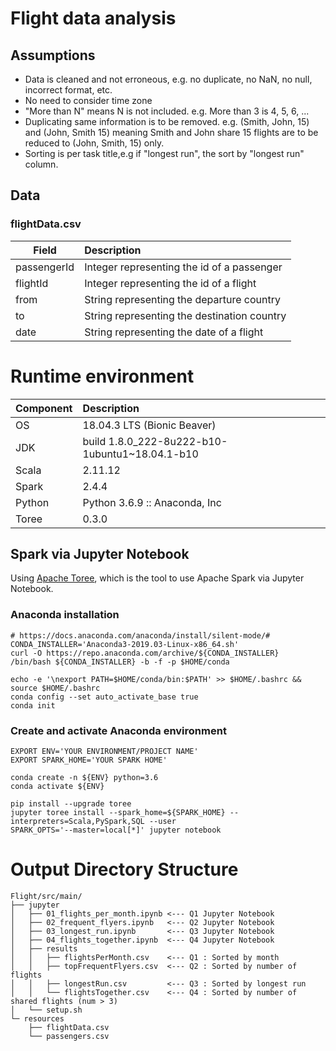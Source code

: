 # Flight data analysis

## Assumptions
* Data is cleaned and not erroneous, e.g. no duplicate, no NaN, no null, incorrect format, etc.
* No need to consider time zone
* "More than N" means N is not included. e.g. More than 3 is 4, 5, 6, ...
* Duplicating same information is to be removed. e.g. (Smith, John, 15) and (John, Smith 15) meaning Smith and John share 15 flights are to be reduced to (John, Smith, 15) only.
* Sorting is per task title,e.g if "longest run", the sort by "longest run" column.

## Data
### flightData.csv

|     Field    | Description | 
| -------------|:-------------| 
| passengerId | Integer representing the id of a passenger | 
| flightId |Integer representing the id of a flight | 
| from | String representing the departure country | 
| to   | String representing the destination country | 
| date | String representing the date of a flight | 

# Runtime environment

|   Component    | Description | 
| -------------|:-------------| 
| OS | 18.04.3 LTS (Bionic Beaver) | 
| JDK | build 1.8.0_222-8u222-b10-1ubuntu1~18.04.1-b10 | 
| Scala | 2.11.12 |
| Spark | 2.4.4 | 
| Python | Python 3.6.9 :: Anaconda, Inc|
| Toree | 0.3.0 |


## Spark via Jupyter Notebook

Using [Apache Toree](https://toree.apache.org/), which is the tool to use Apache Spark via Jupyter Notebook.

### Anaconda installation

```
# https://docs.anaconda.com/anaconda/install/silent-mode/#
CONDA_INSTALLER='Anaconda3-2019.03-Linux-x86_64.sh'
curl -O https://repo.anaconda.com/archive/${CONDA_INSTALLER}
/bin/bash ${CONDA_INSTALLER} -b -f -p $HOME/conda
 
echo -e '\nexport PATH=$HOME/conda/bin:$PATH' >> $HOME/.bashrc && source $HOME/.bashrc
conda config --set auto_activate_base true
conda init
``` 

### Create and activate Anaconda environment
```aidl
EXPORT ENV='YOUR ENVIRONMENT/PROJECT NAME'
EXPORT SPARK_HOME='YOUR SPARK HOME'

conda create -n ${ENV} python=3.6
conda activate ${ENV}
 
pip install --upgrade toree
jupyter toree install --spark_home=${SPARK_HOME} --interpreters=Scala,PySpark,SQL --user
SPARK_OPTS='--master=local[*]' jupyter notebook
```



# Output Directory Structure

```
Flight/src/main/
├── jupyter
│   ├── 01_flights_per_month.ipynb <--- Q1 Jupyter Notebook
│   ├── 02_frequent_flyers.ipynb   <--- Q2 Jupyter Notebook
│   ├── 03_longest_run.ipynb       <--- Q3 Jupyter Notebook
│   ├── 04_flights_together.ipynb  <--- Q4 Jupyter Notebook
│   ├── results
│   │   ├── flightsPerMonth.csv    <--- Q1 : Sorted by month
│   │   ├── topFrequentFlyers.csv  <--- Q2 : Sorted by number of flights
│   │   ├── longestRun.csv         <--- Q3 : Sorted by longest run
│   │   └── flightsTogether.csv    <--- Q4 : Sorted by number of shared flights (num > 3)
│   └── setup.sh
└─ resources
    ├── flightData.csv
    └── passengers.csv
```
